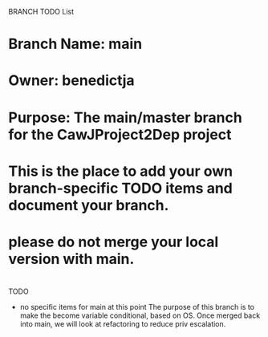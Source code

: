 BRANCH TODO List
# Branch Name: main
#       Owner: benedictja
#     Purpose: The main/master branch for the CawJProject2Dep project
#
# This is the place to add your own branch-specific TODO items and document your branch.
# please do not merge your local version with main.
#

TODO
- no specific items for main at this point
The purpose of this branch is to make the become variable conditional, based on OS.
Once merged back into main, we will look at refactoring to reduce priv escalation.
